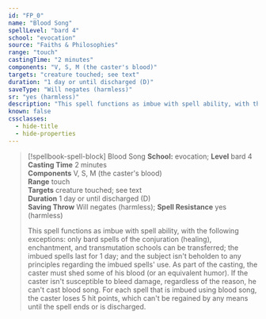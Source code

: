 ```yaml
---
id: "FP_0"
name: "Blood Song"
spellLevel: "bard 4"
school: "evocation"
source: "Faiths & Philosophies"
range: "touch"
castingTime: "2 minutes"
components: "V, S, M (the caster's blood)"
targets: "creature touched; see text"
duration: "1 day or until discharged (D)"
saveType: "Will negates (harmless)"
sr: "yes (harmless)"
description: "This spell functions as imbue with spell ability, with the following exceptions: only bard spells of the conjuration (healing), enchantment, and transmutation schools can be transferred; the imbued spells last for 1 day; and the subject isn't beholden to any principles regarding the imbued spells' use.  As part of the casting, the caster must shed some of his blood (or an equivalent humor). If the caster isn't susceptible to bleed damage, regardless of the reason, he can't cast blood song. For each spell that is imbued using blood song, the caster loses 5 hit points, which can't be regained by any means until the spell ends or is discharged."
known: false
cssclasses:
  - hide-title
  - hide-properties
---
```


> [!spellbook-spell-block] Blood Song
> **School:** evocation; **Level** bard 4
> **Casting Time** 2 minutes  
> **Components** V, S, M (the caster's blood)  
> **Range** touch  
> **Targets** creature touched; see text  
> **Duration** 1 day or until discharged (D)  
> **Saving Throw** Will negates (harmless); **Spell Resistance** yes (harmless)
> 
> This spell functions as imbue with spell ability, with the following exceptions: only bard spells of the conjuration (healing), enchantment, and transmutation schools can be transferred; the imbued spells last for 1 day; and the subject isn't beholden to any principles regarding the imbued spells' use.  As part of the casting, the caster must shed some of his blood (or an equivalent humor). If the caster isn't susceptible to bleed damage, regardless of the reason, he can't cast blood song. For each spell that is imbued using blood song, the caster loses 5 hit points, which can't be regained by any means until the spell ends or is discharged.